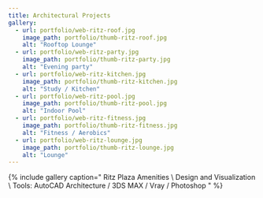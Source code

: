 ```yaml
---
title: Architectural Projects
gallery:
  - url: portfolio/web-ritz-roof.jpg
    image_path: portfolio/thumb-ritz-roof.jpg
    alt: "Rooftop Lounge"
  - url: portfolio/web-ritz-party.jpg
    image_path: portfolio/thumb-ritz-party.jpg
    alt: "Evening party"
  - url: portfolio/web-ritz-kitchen.jpg
    image_path: portfolio/thumb-ritz-kitchen.jpg
    alt: "Study / Kitchen"
  - url: portfolio/web-ritz-pool.jpg
    image_path: portfolio/thumb-ritz-pool.jpg
    alt: "Indoor Pool"
  - url: portfolio/web-ritz-fitness.jpg
    image_path: portfolio/thumb-ritz-fitness.jpg
    alt: "Fitness / Aerobics"
  - url: portfolio/web-ritz-lounge.jpg
    image_path: portfolio/thumb-ritz-lounge.jpg
    alt: "Lounge"
---
```



{% include gallery caption="
Ritz Plaza Amenities \\
Design and Visualization \\
Tools: AutoCAD Architecture / 3DS MAX / Vray / Photoshop 
" %}
